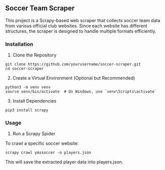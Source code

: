 ## Soccer Team Scraper

This project is a Scrapy-based web scraper that collects soccer team data from various official club websites. Since each website has different structures, the scraper is designed to handle multiple formats efficiently.

### Installation

1. Clone the Repository

```
git clone https://github.com/yourusername/soccer-scraper.git
cd soccer-scraper
```

2. Create a Virtual Environment (Optional but Recommended)
```
python3 -m venv venv
source venv/bin/activate  # On Windows, use `venv\Scripts\activate`
```

3. Install Dependencies
```
pip3 install scrapy
```
### Usage

1. Run a Scrapy Spider

To crawl a specific soccer website:
```
scrapy crawl ymssoccer -o players.json
```
This will save the extracted player data into players.json.
